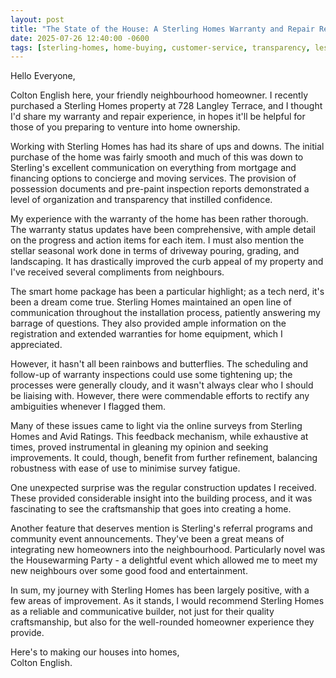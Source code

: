 ```yaml
---
layout: post
title: "The State of the House: A Sterling Homes Warranty and Repair Review"
date: 2025-07-26 12:40:00 -0600
tags: [sterling-homes, home-buying, customer-service, transparency, lessons-learned, warranty, repair]
---
```


Hello Everyone,

Colton English here, your friendly neighbourhood homeowner. I recently purchased a Sterling Homes property at 728 Langley Terrace, and I thought I'd share my warranty and repair experience, in hopes it'll be helpful for those of you preparing to venture into home ownership.

Working with Sterling Homes has had its share of ups and downs. The initial purchase of the home was fairly smooth and much of this was down to Sterling's excellent communication on everything from mortgage and financing options to concierge and moving services. The provision of possession documents and pre-paint inspection reports demonstrated a level of organization and transparency that instilled confidence.

My experience with the warranty of the home has been rather thorough. The warranty status updates have been comprehensive, with ample detail on the progress and action items for each item. I must also mention the stellar seasonal work done in terms of driveway pouring, grading, and landscaping. It has drastically improved the curb appeal of my property and I've received several compliments from neighbours.

The smart home package has been a particular highlight; as a tech nerd, it's been a dream come true. Sterling Homes maintained an open line of communication throughout the installation process, patiently answering my barrage of questions. They also provided ample information on the registration and extended warranties for home equipment, which I appreciated.

However, it hasn't all been rainbows and butterflies. The scheduling and follow-up of warranty inspections could use some tightening up; the processes were generally cloudy, and it wasn't always clear who I should be liaising with. However, there were commendable efforts to rectify any ambiguities whenever I flagged them.

Many of these issues came to light via the online surveys from Sterling Homes and Avid Ratings. This feedback mechanism, while exhaustive at times, proved instrumental in gleaning my opinion and seeking improvements. It could, though, benefit from further refinement, balancing robustness with ease of use to minimise survey fatigue.

One unexpected surprise was the regular construction updates I received. These provided considerable insight into the building process, and it was fascinating to see the craftsmanship that goes into creating a home.

Another feature that deserves mention is Sterling's referral programs and community event announcements. They've been a great means of integrating new homeowners into the neighbourhood. Particularly novel was the Housewarming Party - a delightful event which allowed me to meet my new neighbours over some good food and entertainment.

In sum, my journey with Sterling Homes has been largely positive, with a few areas of improvement. As it stands, I would recommend Sterling Homes as a reliable and communicative builder, not just for their quality craftsmanship, but also for the well-rounded homeowner experience they provide.

Here's to making our houses into homes,  
Colton English.
